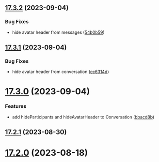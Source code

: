 ## [17.3.2](https://github.com/wearetotem/weavy-uikit-react/compare/v17.3.1...v17.3.2) (2023-09-04)


### Bug Fixes

* hide avatar header from messages ([54b0b59](https://github.com/wearetotem/weavy-uikit-react/commit/54b0b59a414010fe2b5247f60aa55c1939aaa473))



## [17.3.1](https://github.com/wearetotem/weavy-uikit-react/compare/v17.3.0...v17.3.1) (2023-09-04)


### Bug Fixes

* hide avatar header from conversation ([ec6314d](https://github.com/wearetotem/weavy-uikit-react/commit/ec6314d9a78f97583751eb57d46d9082f796f061))



# [17.3.0](https://github.com/wearetotem/weavy-uikit-react/compare/v17.2.1...v17.3.0) (2023-09-04)


### Features

* add hideParticipants and hideAvatarHeader to Conversation ([bbacd8b](https://github.com/wearetotem/weavy-uikit-react/commit/bbacd8b11e839b9f395bc70eee560203d46eca6c))



## [17.2.1](https://github.com/wearetotem/weavy-uikit-react/compare/v17.2.0...v17.2.1) (2023-08-30)



# [17.2.0](https://github.com/wearetotem/weavy-uikit-react/compare/v17.1.0...v17.2.0) (2023-08-18)



